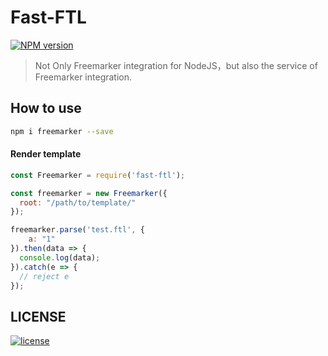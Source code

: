 # Fast-FTL

[![NPM version][npm-image]][npm-url]


> Not Only Freemarker integration for NodeJS，but also the service of Freemarker integration.

## How to use
```bash
npm i freemarker --save
```

#### Render template
```javascript
const Freemarker = require('fast-ftl');

const freemarker = new Freemarker({
  root: "/path/to/template/"
});

freemarker.parse('test.ftl', {
    a: "1"
}).then(data => {
  console.log(data);
}).catch(e => {
  // reject e
});
```
## LICENSE
[![license][license-image]][license-url]


[npm-url]: https://npmjs.org/package/fast-ftl
[npm-image]: https://img.shields.io/npm/v/fast-ftl.svg
[license-url]: https://github.com/ImHype/Fast-FTL/blob/master/LICENSE
[license-image]: https://img.shields.io/github/license/imhype/Fast-FTL.svg
